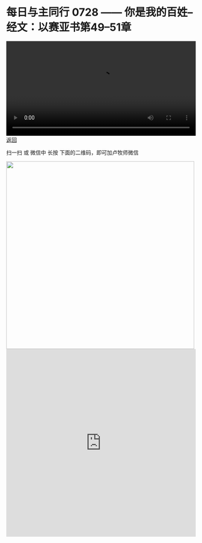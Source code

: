 # 每日与主同行 0728 —— 你是我的百姓–经文：以赛亚书第49–51章

<video width='100%' controls src='https://go2024.simai.life/api?redirect=https://r2.savefamily.net/@pastorpaulqiankunlu618/6dKTNxVuAII.mp4?metric=PastorLu%26keyword=webpage%26type=video%26bot=26%26to=webpage'></video>
<a href='../daily.html'> 返回 </a>
<p>扫一扫 或 微信中 长按 下面的二维码，即可加卢牧师微信</p>
<img src='https://r2.savefamily.net/OVagt1.JPG' width='500px' />



<iframe width="100%" height="500" src="https://www.youtube.com/embed/6dKTNxVuAII?si=zz5OCgHQvyW71w8c&amp;controls=0" title="YouTube video player" frameborder="0" allow="accelerometer; autoplay; clipboard-write; encrypted-media; gyroscope; picture-in-picture; web-share" referrerpolicy="strict-origin-when-cross-origin" allowfullscreen></iframe>